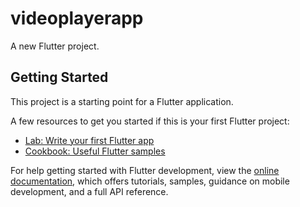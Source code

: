 # videoplayerapp

A new Flutter project.

## Getting Started

This project is a starting point for a Flutter application.

A few resources to get you started if this is your first Flutter project:

- [Lab: Write your first Flutter app](https://docs.flutter.dev/get-started/codelab)
- [Cookbook: Useful Flutter samples](https://docs.flutter.dev/cookbook)

For help getting started with Flutter development, view the
[online documentation](https://docs.flutter.dev/), which offers tutorials,
samples, guidance on mobile development, and a full API reference.

<!-- This is an application to load video files and play them as well
State management using Bloc 
Usage of freezed classes,dependendency injection etc have been implemented
DDD architecture
List of videos are loaded and the user can play the videos
User can login using the mentioned credentials in the mail
user authentication done using firebase
Logout functionality added as well

Yet to implement:
Favourite button functionality

 -->
